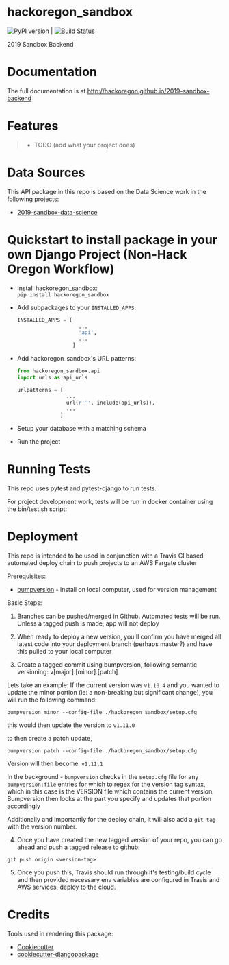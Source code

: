 # hackoregon_sandbox

![PyPI version](https://badge.fury.io/py/2019-sandbox-backend.svg) | [![Build Status](https://travis-ci.org/hackoregon/2019-sandbox-backend.svg?branch=master)](https://travis-ci.org/hackoregon/2019-sandbox-backend)

2019 Sandbox Backend

# Documentation

The full documentation is at http://hackoregon.github.io/2019-sandbox-backend


# Features

> -   TODO (add what your project does)

# Data Sources

This API package in this repo is based on the Data Science work in the following projects:

* [2019-sandbox-data-science](https://github.com/hackoregon/2019-sandbox-data-science)

# Quickstart to install package in your own Django Project (Non-Hack Oregon Workflow)

* Install hackoregon_sandbox:  
  `pip install hackoregon_sandbox`

* Add subpackages to your `INSTALLED_APPS`:

  ```python
  INSTALLED_APPS = [     
                      ...     
                      'api',     
                      ...
                    ]
  ```

* Add hackoregon_sandbox's URL patterns:

  ```python
  from hackoregon_sandbox.api
  import urls as api_urls   

  urlpatterns = [     
                  ...     
                  url(r'^', include(api_urls)),     
                  ...
                ]
  ```

* Setup your database with a matching schema

* Run the project

# Running Tests

This repo uses pytest and pytest-django to run tests.

For project development work, tests will be run in docker container
using the bin/test.sh script:

# Deployment

This repo is intended to be used in conjunction with a Travis CI based automated deploy chain to push projects to an AWS Fargate cluster

Prerequisites:

* [bumpversion](https://github.com/peritus/bumpversion#installation) - install on local computer, used for version management

Basic Steps:

1. Branches can be pushed/merged in Github. Automated tests will be run. Unless a tagged push is made, app will not deploy
2. When ready to deploy a new version, you'll confirm you have merged all latest code into your deployment branch (perhaps master?) and have this pulled to your local computer

3. Create a tagged commit using bumpversion, following semantic versioning:
v[major].[minor].[patch]

Lets take an example:
If the current version was `v1.10.4` and you wanted to update the minor portion (ie: a non-breaking but significant change), you will run the following command:

```
bumpversion minor --config-file ./hackoregon_sandbox/setup.cfg
```

this would then update the version to `v1.11.0`

to then create a patch update,

```
bumpversion patch --config-file ./hackoregon_sandbox/setup.cfg
```
Version will then become: `v1.11.1`

In the background - `bumpversion` checks in the `setup.cfg` file for any `bumpversion:file` entries for which to regex for the version tag syntax, which in this case is the VERSION file which contains the current version. Bumpversion then looks at the part you specify and updates that portion accordingly

Additionally and importantly for the deploy chain, it will also add a `git tag` with the version number.

4. Once you have created the new tagged version of your repo, you can go ahead and push a tagged release to github:

```
git push origin <version-tag>
```
5. Once you push this, Travis should run through it's testing/build cycle and then provided necessary env variables are configured in Travis and AWS services, deploy to the cloud.


# Credits

Tools used in rendering this package:

 * [Cookiecutter](https://github.com/audreyr/cookiecutter)
 * [cookiecutter-djangopackage](https://github.com/pydanny/cookiecutter-djangopackage)
